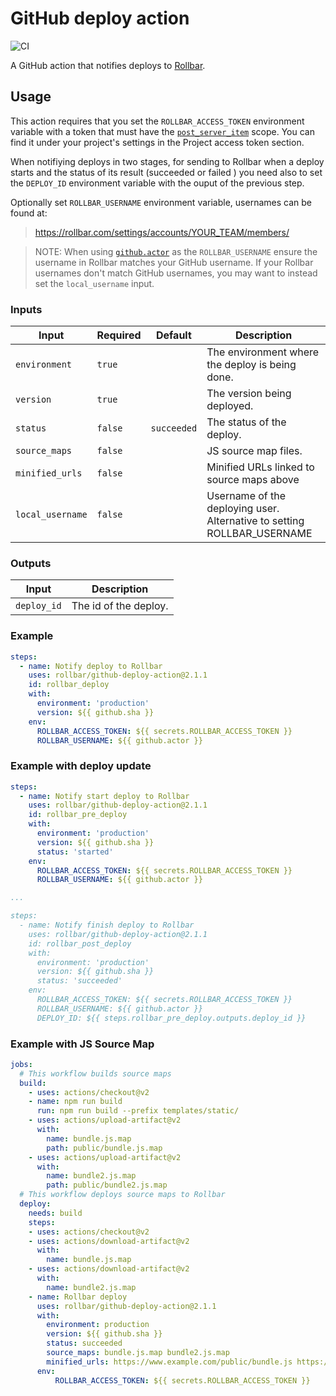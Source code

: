# GitHub deploy action

![CI](https://github.com/rollbar/github-deploy-action/workflows/CI/badge.svg)

A GitHub action that notifies deploys to [Rollbar](https://rollbar.com).


## Usage

This action requires that you set the `ROLLBAR_ACCESS_TOKEN` environment variable with a token that must have the [`post_server_item`](https://explorer.docs.rollbar.com/#section/Authentication/Project-access-tokens) scope.
You can find it under your project's settings in the Project access token section.

When notifiying deploys in two stages, for sending to Rollbar when a deploy starts and the status of its result (succeeded or failed ) you need
also to set the `DEPLOY_ID` environment variable with the ouput of the previous step.

Optionally set `ROLLBAR_USERNAME` environment variable, usernames can be found at:
> https://rollbar.com/settings/accounts/YOUR_TEAM/members/

> NOTE: When using [`github.actor`](https://help.github.com/en/actions/reference/context-and-expression-syntax-for-github-actions#github-context) as the `ROLLBAR_USERNAME` ensure the username in Rollbar matches your GitHub username. If your Rollbar usernames don't match GitHub usernames, you may want to instead set the `local_username` input.


### Inputs

| Input           | Required  | Default      | Description                                      |
| --------------- | --------- | ------------ | ------------------------------------------------ |
| `environment`   | `true`    |              | The environment where the deploy is being done.  |
| `version`       | `true`    |              | The version being deployed.                      |
| `status`        | `false`   | `succeeded`  | The status of the deploy.                        |
| `source_maps`   | `false`   |              | JS source map files.                             |
| `minified_urls` | `false`   |              | Minified URLs linked to source maps above        |
| `local_username`| `false`   |              | Username of the deploying user. Alternative to setting ROLLBAR_USERNAME |

### Outputs

| Input        | Description           |
| ------------ | --------------------- |
| `deploy_id`  | The id of the deploy. |


### Example

```yaml
steps:
  - name: Notify deploy to Rollbar
    uses: rollbar/github-deploy-action@2.1.1
    id: rollbar_deploy
    with:
      environment: 'production'
      version: ${{ github.sha }}
    env:
      ROLLBAR_ACCESS_TOKEN: ${{ secrets.ROLLBAR_ACCESS_TOKEN }}
      ROLLBAR_USERNAME: ${{ github.actor }}
```


### Example with deploy update

```yaml
steps:
  - name: Notify start deploy to Rollbar
    uses: rollbar/github-deploy-action@2.1.1
    id: rollbar_pre_deploy
    with:
      environment: 'production'
      version: ${{ github.sha }}
      status: 'started'
    env:
      ROLLBAR_ACCESS_TOKEN: ${{ secrets.ROLLBAR_ACCESS_TOKEN }}
      ROLLBAR_USERNAME: ${{ github.actor }}

...

steps:
  - name: Notify finish deploy to Rollbar
    uses: rollbar/github-deploy-action@2.1.1
    id: rollbar_post_deploy
    with:
      environment: 'production'
      version: ${{ github.sha }}
      status: 'succeeded'
    env:
      ROLLBAR_ACCESS_TOKEN: ${{ secrets.ROLLBAR_ACCESS_TOKEN }}
      ROLLBAR_USERNAME: ${{ github.actor }}
      DEPLOY_ID: ${{ steps.rollbar_pre_deploy.outputs.deploy_id }}
```
### Example with JS Source Map
```yaml
jobs:
  # This workflow builds source maps
  build:
    - uses: actions/checkout@v2
    - name: npm run build
      run: npm run build --prefix templates/static/
    - uses: actions/upload-artifact@v2
      with:
        name: bundle.js.map
        path: public/bundle.js.map
    - uses: actions/upload-artifact@v2
      with:
        name: bundle2.js.map
        path: public/bundle2.js.map
  # This workflow deploys source maps to Rollbar
  deploy:
    needs: build
    steps:
    - uses: actions/checkout@v2
    - uses: actions/download-artifact@v2
      with:
        name: bundle.js.map
    - uses: actions/download-artifact@v2
      with:
        name: bundle2.js.map
    - name: Rollbar deploy
      uses: rollbar/github-deploy-action@2.1.1
      with:
        environment: production
        version: ${{ github.sha }}
        status: succeeded
        source_maps: bundle.js.map bundle2.js.map
        minified_urls: https://www.example.com/public/bundle.js https://www.example.com/public/bundle2.js
      env:
          ROLLBAR_ACCESS_TOKEN: ${{ secrets.ROLLBAR_ACCESS_TOKEN }}
```
